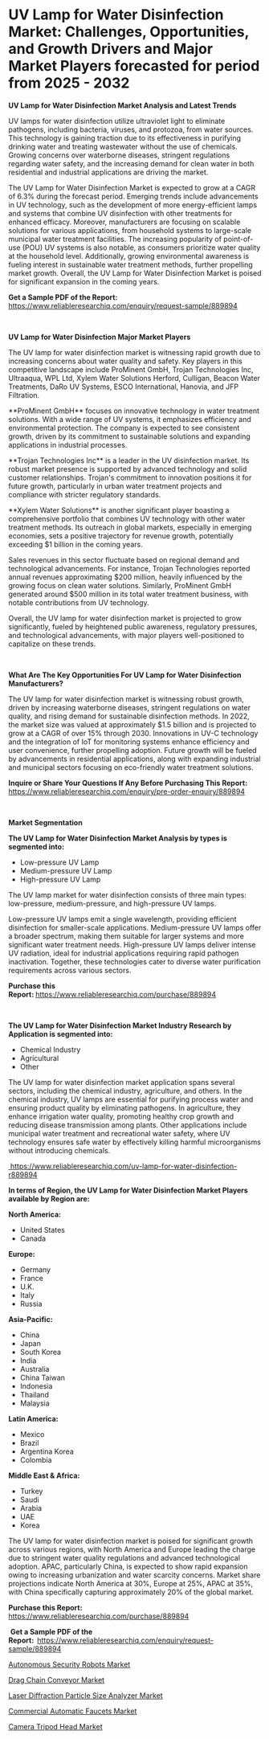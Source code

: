 <p><h1>UV Lamp for Water Disinfection Market: Challenges, Opportunities, and Growth Drivers and Major Market Players forecasted for period from 2025 - 2032</h1></p><p><strong>UV Lamp for Water Disinfection Market Analysis and Latest Trends</strong></p>
<p><p>UV lamps for water disinfection utilize ultraviolet light to eliminate pathogens, including bacteria, viruses, and protozoa, from water sources. This technology is gaining traction due to its effectiveness in purifying drinking water and treating wastewater without the use of chemicals. Growing concerns over waterborne diseases, stringent regulations regarding water safety, and the increasing demand for clean water in both residential and industrial applications are driving the market.</p><p>The UV Lamp for Water Disinfection Market is expected to grow at a CAGR of 6.3% during the forecast period. Emerging trends include advancements in UV technology, such as the development of more energy-efficient lamps and systems that combine UV disinfection with other treatments for enhanced efficacy. Moreover, manufacturers are focusing on scalable solutions for various applications, from household systems to large-scale municipal water treatment facilities. The increasing popularity of point-of-use (POU) UV systems is also notable, as consumers prioritize water quality at the household level. Additionally, growing environmental awareness is fueling interest in sustainable water treatment methods, further propelling market growth. Overall, the UV Lamp for Water Disinfection Market is poised for significant expansion in the coming years.</p></p>
<p><strong>Get a Sample PDF of the Report:&nbsp;</strong> <a href="https://www.reliableresearchiq.com/enquiry/request-sample/889894?utm_campaign=1870&utm_medium=2&utm_source=Github&utm_content=ia&utm_term=08042025&utm_id=uv-lamp-for-water-disinfection">https://www.reliableresearchiq.com/enquiry/request-sample/889894</a></p>
<p>&nbsp;</p>
<p><strong>UV Lamp for Water Disinfection Major Market Players</strong></p>
<p><p>The UV lamp for water disinfection market is witnessing rapid growth due to increasing concerns about water quality and safety. Key players in this competitive landscape include ProMinent GmbH, Trojan Technologies Inc, Ultraaqua, WPL Ltd, Xylem Water Solutions Herford, Culligan, Beacon Water Treatments, DaRo UV Systems, ESCO International, Hanovia, and JFP Filtration.</p><p>**ProMinent GmbH** focuses on innovative technology in water treatment solutions. With a wide range of UV systems, it emphasizes efficiency and environmental protection. The company is expected to see consistent growth, driven by its commitment to sustainable solutions and expanding applications in industrial processes.</p><p>**Trojan Technologies Inc** is a leader in the UV disinfection market. Its robust market presence is supported by advanced technology and solid customer relationships. Trojan's commitment to innovation positions it for future growth, particularly in urban water treatment projects and compliance with stricter regulatory standards.</p><p>**Xylem Water Solutions** is another significant player boasting a comprehensive portfolio that combines UV technology with other water treatment methods. Its outreach in global markets, especially in emerging economies, sets a positive trajectory for revenue growth, potentially exceeding $1 billion in the coming years.</p><p>Sales revenues in this sector fluctuate based on regional demand and technological advancements. For instance, Trojan Technologies reported annual revenues approximating $200 million, heavily influenced by the growing focus on clean water solutions. Similarly, ProMinent GmbH generated around $500 million in its total water treatment business, with notable contributions from UV technology.</p><p>Overall, the UV lamp for water disinfection market is projected to grow significantly, fueled by heightened public awareness, regulatory pressures, and technological advancements, with major players well-positioned to capitalize on these trends.</p></p>
<p>&nbsp;</p>
<p><strong>What Are The Key Opportunities For UV Lamp for Water Disinfection Manufacturers?</strong></p>
<p><p>The UV lamp for water disinfection market is witnessing robust growth, driven by increasing waterborne diseases, stringent regulations on water quality, and rising demand for sustainable disinfection methods. In 2022, the market size was valued at approximately $1.5 billion and is projected to grow at a CAGR of over 15% through 2030. Innovations in UV-C technology and the integration of IoT for monitoring systems enhance efficiency and user convenience, further propelling adoption. Future growth will be fueled by advancements in residential applications, along with expanding industrial and municipal sectors focusing on eco-friendly water treatment solutions.</p></p>
<p><strong>Inquire or Share Your Questions If Any Before Purchasing This Report:</strong> <a href="https://www.reliableresearchiq.com/enquiry/pre-order-enquiry/889894?utm_campaign=1870&utm_medium=2&utm_source=Github&utm_content=ia&utm_term=08042025&utm_id=uv-lamp-for-water-disinfection">https://www.reliableresearchiq.com/enquiry/pre-order-enquiry/889894</a></p>
<p>&nbsp;</p>
<p><strong>Market Segmentation</strong></p>
<p><strong>The UV Lamp for Water Disinfection Market Analysis by types is segmented into:</strong></p>
<p><ul><li>Low-pressure UV Lamp</li><li>Medium-pressure UV Lamp</li><li>High-pressure UV Lamp</li></ul></p>
<p><p>The UV lamp market for water disinfection consists of three main types: low-pressure, medium-pressure, and high-pressure UV lamps. </p><p>Low-pressure UV lamps emit a single wavelength, providing efficient disinfection for smaller-scale applications. Medium-pressure UV lamps offer a broader spectrum, making them suitable for larger systems and more significant water treatment needs. High-pressure UV lamps deliver intense UV radiation, ideal for industrial applications requiring rapid pathogen inactivation. Together, these technologies cater to diverse water purification requirements across various sectors.</p></p>
<p><strong>Purchase this Report:&nbsp;</strong><a href="https://www.reliableresearchiq.com/purchase/889894?utm_campaign=1870&utm_medium=2&utm_source=Github&utm_content=ia&utm_term=08042025&utm_id=uv-lamp-for-water-disinfection">https://www.reliableresearchiq.com/purchase/889894</a></p>
<p>&nbsp;</p>
<p><strong>The UV Lamp for Water Disinfection Market Industry Research by Application is segmented into:</strong></p>
<p><ul><li>Chemical Industry</li><li>Agricultural</li><li>Other</li></ul></p>
<p><p>The UV lamp for water disinfection market application spans several sectors, including the chemical industry, agriculture, and others. In the chemical industry, UV lamps are essential for purifying process water and ensuring product quality by eliminating pathogens. In agriculture, they enhance irrigation water quality, promoting healthy crop growth and reducing disease transmission among plants. Other applications include municipal water treatment and recreational water safety, where UV technology ensures safe water by effectively killing harmful microorganisms without introducing chemicals.</p></p>
<p><a href="https://www.reliableresearchiq.com/uv-lamp-for-water-disinfection-r889894?utm_campaign=1870&utm_medium=2&utm_source=Github&utm_content=ia&utm_term=08042025&utm_id=uv-lamp-for-water-disinfection">&nbsp;https://www.reliableresearchiq.com/uv-lamp-for-water-disinfection-r889894</a></p>
<p><strong>In terms of Region, the UV Lamp for Water Disinfection Market Players available by Region are:</strong></p>
<p>
    <p> <strong> North America: </strong>
        <ul>
            <li>United States</li>
            <li>Canada</li>
        </ul>
        </p> 
    <p> <strong> Europe: </strong>
        <ul>
            <li>Germany</li>
            <li>France</li>
            <li>U.K.</li>
            <li>Italy</li>
            <li>Russia</li>
        </ul>
        </p> 
    <p> <strong> Asia-Pacific: </strong>
        <ul>
            <li>China</li>
            <li>Japan</li>
            <li>South Korea</li>
            <li>India</li>
            <li>Australia</li>
            <li>China Taiwan</li>
            <li>Indonesia</li>
            <li>Thailand</li>
            <li>Malaysia</li>
        </ul>
        </p> 
    <p> <strong> Latin America: </strong>
        <ul>
            <li>Mexico</li>
            <li>Brazil</li>
            <li>Argentina Korea</li>
            <li>Colombia</li>
        </ul>
        </p> 
    <p> <strong> Middle East & Africa: </strong>
        <ul>
            <li>Turkey</li>
            <li>Saudi</li>
            <li>Arabia</li>
            <li>UAE</li>
            <li>Korea</li>
        </ul>
    </p>
    </p>
<p><p>The UV lamp for water disinfection market is poised for significant growth across various regions, with North America and Europe leading the charge due to stringent water quality regulations and advanced technological adoption. APAC, particularly China, is expected to show rapid expansion owing to increasing urbanization and water scarcity concerns. Market share projections indicate North America at 30%, Europe at 25%, APAC at 35%, with China specifically capturing approximately 20% of the global market.</p></p>
<p><strong>Purchase this Report: </strong><a href="https://www.reliableresearchiq.com/purchase/889894?utm_campaign=1870&utm_medium=2&utm_source=Github&utm_content=ia&utm_term=08042025&utm_id=uv-lamp-for-water-disinfection">https://www.reliableresearchiq.com/purchase/889894</a></p>
<p>&nbsp;<strong>Get a Sample PDF of the Report:&nbsp;&nbsp;</strong><a href="https://www.reliableresearchiq.com/enquiry/request-sample/889894?utm_campaign=1870&utm_medium=2&utm_source=Github&utm_content=ia&utm_term=08042025&utm_id=uv-lamp-for-water-disinfection">https://www.reliableresearchiq.com/enquiry/request-sample/889894</a></p>
<p><strong></strong></p>
<p><p><a href="https://github.com/saguegrody74/Market-Research-Report-List-1/blob/main/autonomous-security-robots-market.md?utm_campaign=1870&utm_medium=2&utm_source=Github&utm_content=ia&utm_term=08042025&utm_id=uv-lamp-for-water-disinfection">Autonomous Security Robots Market</a></p><p><a href="https://github.com/yuukoleuda/Market-Research-Report-List-1/blob/main/drag-chain-conveyor-market.md?utm_campaign=1870&utm_medium=2&utm_source=Github&utm_content=ia&utm_term=08042025&utm_id=uv-lamp-for-water-disinfection">Drag Chain Conveyor Market</a></p><p><a href="https://github.com/tornapruttuz/Market-Research-Report-List-1/blob/main/laser-diffraction-particle-size-analyzer-market.md?utm_campaign=1870&utm_medium=2&utm_source=Github&utm_content=ia&utm_term=08042025&utm_id=uv-lamp-for-water-disinfection">Laser Diffraction Particle Size Analyzer Market</a></p><p><a href="https://github.com/marteyfito9/Market-Research-Report-List-1/blob/main/commercial-automatic-faucets-market.md?utm_campaign=1870&utm_medium=2&utm_source=Github&utm_content=ia&utm_term=08042025&utm_id=uv-lamp-for-water-disinfection">Commercial Automatic Faucets Market</a></p><p><a href="https://github.com/denighoylen1/Market-Research-Report-List-1/blob/main/camera-tripod-head-market.md?utm_campaign=1870&utm_medium=2&utm_source=Github&utm_content=ia&utm_term=08042025&utm_id=uv-lamp-for-water-disinfection">Camera Tripod Head Market</a></p></p>